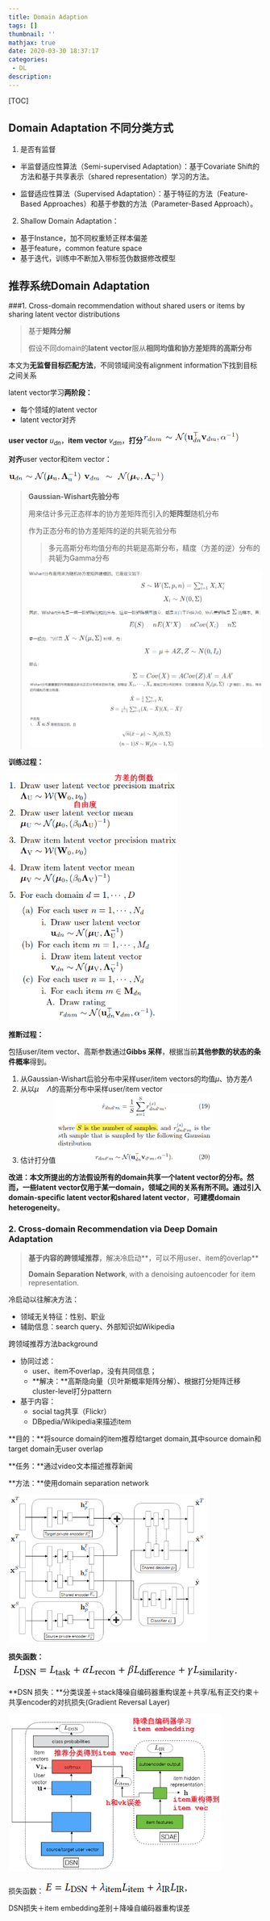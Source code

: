 ```yaml
---
title: Domain Adaption
tags: []
thumbnail: ''
mathjax: true
date: 2020-03-30 18:37:17
categories:
 - DL
description:
---
```


[TOC]

## Domain Adaptation 不同分类方式

1. 是否有监督

- 半监督适应性算法（Semi-supervised Adaptation）：基于Covariate Shift的方法和基于共享表示（shared representation）学习的方法。

- 监督适应性算法（Supervised Adaptation）：基于特征的方法（Feature-Based Approaches）和基于参数的方法（Parameter-Based Approach）。

2. Shallow Domain Adaptation：

- 基于Instance，加不同权重矫正样本偏差
- 基于feature，common feature space
- 基于迭代，训练中不断加入带标签伪数据修改模型

## 推荐系统Domain Adaptation

###1. Cross-domain recommendation without shared users or items by sharing latent vector distributions

> 基于**矩阵分解**
>
> 假设不同domain的**latent vector**服从**相同均值和协方差矩阵的高斯分布**

本文为**无监督目标匹配方法**，不同领域间没有alignment information下找到目标之间关系

latent vector学习**两阶段：**

- 每个领域的latent vector
- latent vector对齐

**user vector** $u_{dn}$，**item vector** $v_{dm}$，**打分**<img src="Domain-Adaption/image-20200409161847024.png" alt="image-20200409161847024" style="zoom:67%;" />

**对齐**user vector和item vector：

<img src="Domain-Adaption/image-20200409161545479.png" alt="image-20200409161545479" style="zoom:67%;" />                <img src="Domain-Adaption/image-20200409161600602.png" alt="image-20200409161600602" style="zoom:67%;" />  

> **Gaussian-Wishart先验分布**
>
> 用来估计多元正态样本的协方差矩阵而引入的**矩阵型**随机分布
>
> 作为正态分布的协方差矩阵的逆的共轭先验分布
>
> > 多元高斯分布均值分布的共轭是高斯分布，精度（方差的逆）分布的共轭为Gamma分布
>
> <img src="Domain-Adaption/image-20200409210417405.png" alt="image-20200409210417405" style="zoom:50%;" />
>
> <img src="Domain-Adaption/image-20200409210454834.png" alt="image-20200409210454834" style="zoom:50%;" />

**训练过程：**

<img src="Domain-Adaption/image-20200409210020132.png" alt="image-20200409210020132" style="zoom:67%;" />

**推断过程：**

包括user/item vector、高斯参数通过**Gibbs 采样**，根据当前**其他参数的状态的条件概率**得到。

1. 从Gaussian-Wishart后验分布中采样user/item vectors的均值$\mu$、协方差$\Lambda$
2. 从以$\mu\quad \Lambda$的高斯分布中采样user/item vector
3. 估计打分值<img src="Domain-Adaption/image-20200410104429093.png" alt="image-20200410104429093" style="zoom:50%;" />

**改进：**本文所提出的方法假设所有的domain共享一个latent vector的分布。然而，一些latent vector仅用于某一domain，领域之间的关系有所不同。通过**引入domain-speciﬁc latent vector和shared latent vector**，**可建模domain heterogeneity**。

### 2. Cross-domain Recommendation via Deep Domain Adaptation

> **基于内容的跨领域推荐**，解决冷启动**，可以不用user、item的overlap**
>
> **Domain Separation Network**, with a denoising autoencoder for item representation.

冷启动以往解决方法：

- 领域无关特征：性别、职业
- 辅助信息：search query、外部知识如Wikipedia

跨领域推荐方法background

- 协同过滤：
  - user、item不overlap，没有共同信息；
  - **解决：**高斯隐向量（贝叶斯概率矩阵分解）、根据打分矩阵迁移cluster-level打分pattern
- 基于内容：
  - social tag共享（Flickr）
  - DBpedia/Wikipedia来描述item

**目的：**将source domain的item推荐给target domain,其中source domain和target domain无user overlap

**任务：**通过video文本描述推荐新闻

**方法：**使用domain separation network

<img src="Domain-Adaption/image-20200409114743237.png" alt="image-20200409114743237" style="zoom: 67%;" />

**损失函数：**![image-20200409114904853](Domain-Adaption/image-20200409114904853.png)

**DSN 损失：**分类误差＋stack降噪自编码器重构误差＋共享/私有正交约束＋共享encoder的对抗损失(Gradient Reversal Layer)

<img src="Domain-Adaption/image-20200409121518939.png" alt="image-20200409121518939" style="zoom:67%;" />

损失函数：![image-20200409121334123](Domain-Adaption/image-20200409121334123.png)

DSN损失＋item embedding差别＋降噪自编码器重构误差